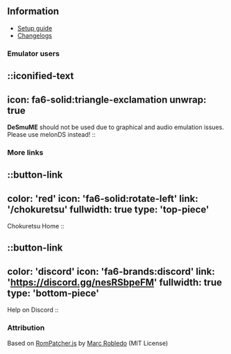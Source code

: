 ## Information
* [Setup guide](/chokuretsu/guide)
* [Changelogs](https://github.com/haroohie-club/ChokuretsuTranslationRelease/releases)

### Emulator users
::iconified-text
---
icon: fa6-solid:triangle-exclamation
unwrap: true
---
**DeSmuME** should not be used due to graphical and audio emulation issues. Please use melonDS instead!
::

### More links
::button-link
---
color: 'red'
icon: 'fa6-solid:rotate-left'
link: '/chokuretsu'
fullwidth: true
type: 'top-piece'
---
Chokuretsu Home
::

::button-link
---
color: 'discord'
icon: 'fa6-brands:discord'
link: 'https://discord.gg/nesRSbpeFM'
fullwidth: true
type: 'bottom-piece'
---
Help on Discord
::

### Attribution
Based on [RomPatcher.js](https://github.com/marcrobledo/RomPatcher.js/) by [Marc Robledo](https://www.marcrobledo.com/) (MIT License)